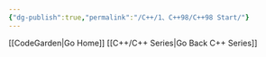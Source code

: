 ```yaml
---
{"dg-publish":true,"permalink":"/C++/1、C++98/C++98 Start/"}
---
```


[[CodeGarden\|Go Home]]
[[C++/C++ Series\|Go Back C++ Series]]